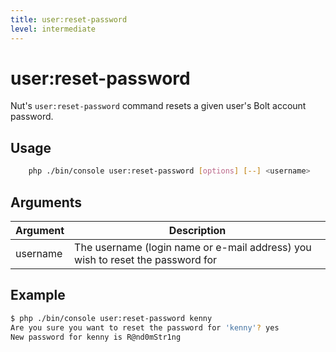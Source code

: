```yaml
---
title: user:reset-password
level: intermediate
---
```

user:reset-password
===================

Nut's `user:reset-password` command resets a given user's Bolt account
password.

## Usage

```bash
    php ./bin/console user:reset-password [options] [--] <username>
```


## Arguments

| Argument | Description |
|----------|-------------|
| username | The username (login name or e-mail address) you wish to reset the password for


## Example

```bash
$ php ./bin/console user:reset-password kenny
Are you sure you want to reset the password for 'kenny'? yes
New password for kenny is R@nd0mStr1ng
```

